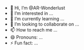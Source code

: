 <head>
    <meta charset="UTF-8">
    <meta name="viewport" content="width=device-width, initial-scale=1.0">
    <title>Hola Mundo</title>
</head>



- 👋 Hi, I’m @AR-Wonderlust
- 👀 I’m interested in ...
- 🌱 I’m currently learning ...
- 💞️ I’m looking to collaborate on ...
- 📫 How to reach me ...
- 😄 Pronouns: ...
- ⚡ Fun fact: ...

<!---
AR-Wonderlust/AR-Wonderlust is a ✨ special ✨ repository because its `README.md` (this file) appears on your GitHub profile.
You can click the Preview link to take a look at your changes.
--->
